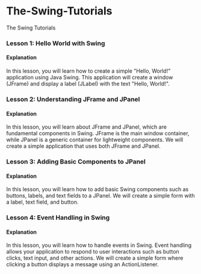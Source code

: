 # The-Swing-Tutorials
The Swing Tutorials


### Lesson 1: Hello World with Swing
#### Explanation
In this lesson, you will learn how to create a simple "Hello, World!" application using Java Swing. This application will create a window (JFrame) and display a label (JLabel) with the text "Hello, World!".


### Lesson 2: Understanding JFrame and JPanel
#### Explanation
In this lesson, you will learn about JFrame and JPanel, which are fundamental components in Swing. JFrame is the main window container, while JPanel is a generic container for lightweight components. We will create a simple application that uses both JFrame and JPanel.


### Lesson 3: Adding Basic Components to JPanel
#### Explanation
In this lesson, you will learn how to add basic Swing components such as buttons, labels, and text fields to a JPanel. We will create a simple form with a label, text field, and button.


### Lesson 4: Event Handling in Swing
#### Explanation
In this lesson, you will learn how to handle events in Swing. Event handling allows your application to respond to user interactions such as button clicks, text input, and other actions. We will create a simple form where clicking a button displays a message using an ActionListener.